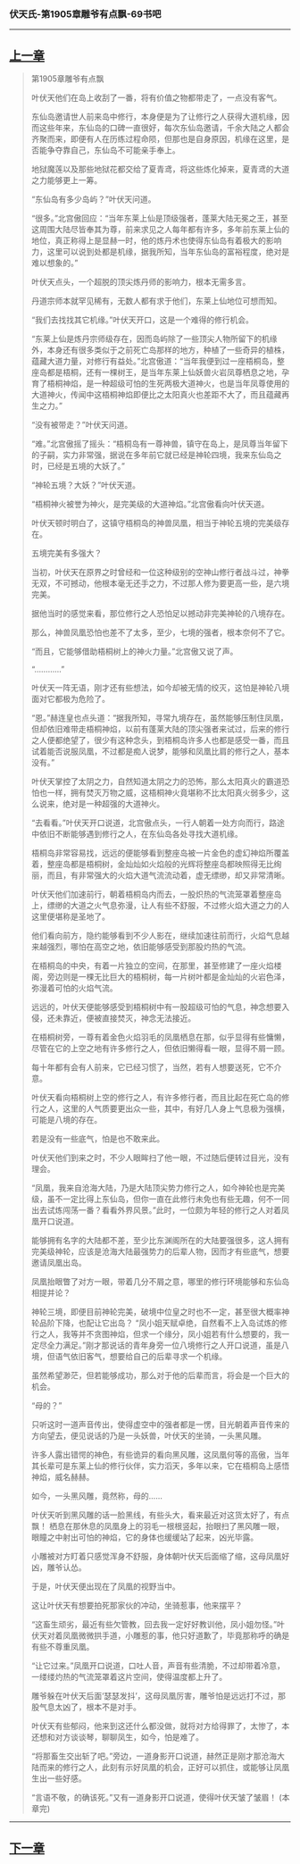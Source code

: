 ### 伏天氏-第1905章雕爷有点飘-69书吧

--------
[上一章](./c64d93329c76dc48b863d55e81de7e18.md)
--------


>
>
>
>第1905章雕爷有点飘
>
>叶伏天他们在岛上收刮了一番，将有价值之物都带走了，一点没有客气。
>
>东仙岛邀请世人前来岛中修行，本身便是为了让修行之人获得大道机缘，因而这些年来，东仙岛的口碑一直很好，每次东仙岛邀请，千余大陆之人都会齐聚而来，即便有人在历练过程命陨，但那也是自身原因，机缘在这里，是否能争夺靠自己，东仙岛不可能亲手奉上。
>
>地狱魔莲以及那些地狱花都交给了夏青鸢，将这些炼化掉来，夏青鸢的大道之力能够更上一筹。
>
>“东仙岛有多少岛屿？”叶伏天问道。
>
>“很多。”北宫傲回应：“当年东莱上仙是顶级强者，蓬莱大陆无冕之王，甚至这周围大陆尽皆奉其为尊，前来求见之人每年都有许多，多年前东莱上仙的地位，真正称得上是显赫一时，他的炼丹术也使得东仙岛有着极大的影响力，这里可以说到处都是机缘，据我所知，当年东仙岛的富裕程度，绝对是难以想象的。”
>
>叶伏天点头，一个超脱的顶尖炼丹师的影响力，根本无需多言。
>
>丹道宗师本就罕见稀有，无数人都有求于他们，东莱上仙地位可想而知。
>
>“我们去找找其它机缘。”叶伏天开口，这是一个难得的修行机会。
>
>“东莱上仙是炼丹宗师级存在，因而岛屿除了一些顶尖人物所留下的机缘外，本身还有很多类似于之前死亡岛那样的地方，种植了一些奇异的植株，蕴藏大道力量，对修行有益处。”北宫傲道：“当年我便到过一座梧桐岛，整座岛都是梧桐，还有一棵树王，是当年东莱上仙妖兽火岩凤尊栖息之地，孕育了梧桐神焰，是一种超级可怕的生死两极大道神火，也是当年凤尊使用的大道神火，传闻中这梧桐神焰即便比之太阳真火也差距不大了，而且蕴藏再生之力。”
>
>“没有被带走？”叶伏天问道。
>
>“难。”北宫傲摇了摇头：“梧桐岛有一尊神兽，镇守在岛上，是凤尊当年留下的子嗣，实力非常强，据说在多年前它就已经是神轮四境，我来东仙岛之时，已经是五境的大妖了。”
>
>“神轮五境？大妖？”叶伏天道。
>
>“梧桐神火被誉为神火，是完美级的大道神焰。”北宫傲看向叶伏天道。
>
>叶伏天顿时明白了，这镇守梧桐岛的神兽凤凰，相当于神轮五境的完美级存在。
>
>五境完美有多强大？
>
>当初，叶伏天在原界之时曾经和一位这种级别的空神山修行者战斗过，神拳无双，不可撼动，他根本毫无还手之力，不过那人修为要更高一些，是六境完美。
>
>据他当时的感觉来看，那位修行之人恐怕足以撼动非完美神轮的八境存在。
>
>那么，神兽凤凰恐怕也差不了太多，至少，七境的强者，根本奈何不了它。
>
>“而且，它能够借助梧桐树上的神火力量。”北宫傲又说了声。
>
>“…………”
>
>叶伏天一阵无语，刚才还有些想法，如今却被无情的绞灭，这怕是神轮八境面对它都极为危险了。
>
>“恩。”赫连皇也点头道：“据我所知，寻常九境存在，虽然能够压制住凤凰，但却依旧难带走梧桐神焰，以前有蓬莱大陆的顶尖强者来试过，后来的修行之人便都绝望了，很少有这种念头，到梧桐岛许多人也都是感受一番，而且试着能否说服凤凰，不过都是痴人说梦，能够和凤凰比肩的修行之人，基本没有。”
>
>叶伏天掌控了太阴之力，自然知道太阴之力的恐怖，那么太阳真火的霸道恐怕也一样，拥有焚灭万物之威，这梧桐神火竟堪称不比太阳真火弱多少，这么说来，绝对是一种超强的大道神火。
>
>“去看看。”叶伏天开口说道，北宫傲点头，一行人朝着一处方向而行，路途中依旧不断能够遇到修行之人，在东仙岛各处寻找大道机缘。
>
>梧桐岛非常容易找，远远的便能够看到整座岛被一片金色的虚幻神焰所覆盖着，整座岛都是梧桐树，金灿灿如火焰般的光辉将整座岛都映照得无比绚丽，而且，有非常强大的火焰大道气流流动着，虚无缥缈，却又非常清晰。
>
>叶伏天他们加速前行，朝着梧桐岛内而去，一股炽热的气流笼罩着整座岛上，缥缈的大道之火气息弥漫，让人有些不舒服，不过修火焰大道之力的人这里便堪称是圣地了。
>
>他们看向前方，隐约能够看到不少人影在，继续加速往前而行，火焰气息越来越强烈，哪怕在高空之地，依旧能够感受到那股灼热的气流。
>
>在梧桐岛的中央，有着一片独立的空间，在那里，甚至修建了一座火焰楼阁，旁边则是一棵无比巨大的梧桐树，每一片树叶都是金灿灿的火岩色泽，弥漫着可怕的火焰气流。
>
>远远的，叶伏天便能够感受到梧桐树中有一股超级可怕的气息，神念想要入侵，还未靠近，便被直接焚灭，神念无法接近。
>
>在梧桐树旁，一尊有着金色火焰羽毛的凤凰栖息在那，似乎显得有些慵懒，尽管在它的上空之地有许多修行之人，但依旧懒得看一眼，显得不屑一顾。
>
>每十年都有会有人前来，它已经习惯了，当然，若有人想要送死，它不介意。
>
>叶伏天看向梧桐树上空的修行之人，有许多修行者，而且比起在死亡岛的修行之人，这里的人气质要更出众一些，其中，有好几人身上气息极为强横，可能是八境的存在。
>
>若是没有一些底气，怕是也不敢来此。
>
>叶伏天他们到来之时，不少人眼眸扫了他一眼，不过随后便转过目光，没有理会。
>
>“凤凰，我来自沧海大陆，乃是大陆顶尖势力修行之人，如今神轮也是完美级，虽不一定比得上东仙岛，但你一直在此修行未免也有些无趣，何不一同出去试炼闯荡一番？看看外界风景。”此时，一位颇为年轻的修行之人对着凤凰开口说道。
>
>能够拥有名字的大陆都不差，至少比东渊阁所在的大陆要强很多，这人拥有完美级神轮，应该是沧海大陆最强势力的后辈人物，因而才有些底气，想要邀请凤凰出岛。
>
>凤凰抬眼瞥了对方一眼，带着几分不屑之意，哪里的修行环境能够和东仙岛相提并论？
>
>神轮三境，即便目前神轮完美，破境中位皇之时也不一定，甚至很大概率神轮品阶下降，也配让它出岛？
>“凤小姐天赋卓绝，自然看不上入岛试炼的修行之人，我等并不贪图神焰，但求一个缘分，凤小姐若有什么想要的，我一定尽全力满足。”刚才那说话的青年身旁一位八境修行之人开口说道，虽是八境，但语气依旧客气，想要给自己的后辈寻求一个机缘。
>
>虽然希望渺茫，但若能够成功，那么对于他的后辈而言，将会是一个巨大的机会。
>
>“母的？”
>
>只听这时一道声音传出，使得虚空中的强者都是一愣，目光朝着声音传来的方向望去，便见说话的乃是一头妖兽，叶伏天的坐骑，一头黑风雕。
>
>许多人露出错愕的神色，有些诡异的看向黑风雕，这凤凰何等的高傲，当年其长辈可是东莱上仙的修行伙伴，实力滔天，多年以来，它在梧桐岛上感悟神焰，威名赫赫。
>
>如今，一头黑风雕，竟然称，母的……
>
>叶伏天听到黑风雕的话一脸黑线，有些头大，看来最近对这货太好了，有点飘！
>栖息在那休息的凤凰身上的羽毛一根根竖起，抬眼扫了黑风雕一眼，眼瞳之中射出可怕的神焰，它的身体也缓缓站了起来，凶光毕露。
>
>小雕被对方盯着只感觉浑身不舒服，身体朝叶伏天后面缩了缩，这母凤凰好凶，雕爷认怂。
>
>于是，叶伏天便出现在了凤凰的视野当中。
>
>这让叶伏天有想要拍死那家伙的冲动，坐骑惹事，他来摆平？
>
>“这畜生顽劣，最近有些欠管教，回去我一定好好教训他，凤小姐勿怪。”叶伏天对着凤凰微微拱手道，小雕惹的事，他只好道歉了，毕竟那称呼的确是有些不尊重凤凰。
>
>“让它过来。”凤凰开口说道，口吐人音，声音有些清脆，不过却带着冷意，一缕缕灼热的气流笼罩着这片空间，使得温度都上升了。
>
>雕爷躲在叶伏天后面‘瑟瑟发抖’，这母凤凰厉害，雕爷怕是远远打不过，那股气息太凶了，根本不是对手。
>
>叶伏天有些郁闷，他来到这还什么都没做，就将对方给得罪了，太惨了，本还想和对方谈谈琴，聊聊凤生，如今，怕是难了。
>
>“将那畜生交出斩了吧。”旁边，一道身影开口说道，赫然正是刚才那沧海大陆而来的修行之人，此刻有示好凤凰的机会，正好可以抓住，或能够让凤凰生出一些好感。
>
>“言语不敬，的确该死。”又有一道身影开口说道，使得叶伏天皱了皱眉！
>(本章完)
>
>

--------
[下一章](./60468a476c750f6db6315229fb021c31.md)
--------
